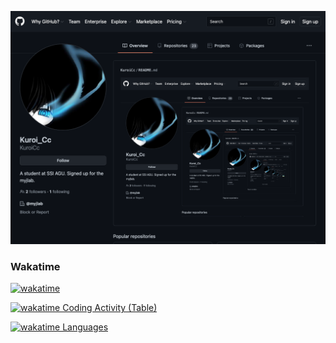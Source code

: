 ![Woah!](https://github.com/KuroiCc/KuroiCc/blob/main/images/screenshot-1.png)

### Wakatime

[![wakatime](https://wakatime.com/badge/user/2531e4ff-1c15-4930-bfe1-e98afd433897.svg)](https://wakatime.com/@2531e4ff-1c15-4930-bfe1-e98afd433897)

[![wakatime Coding Activity (Table)](https://wakatime.com/share/@Kuroi_Cc/3aedcb7b-30db-45f5-bd0b-52487cdfdaa7.svg)](https://wakatime.com/@2531e4ff-1c15-4930-bfe1-e98afd433897)

[![wakatime Languages](https://wakatime.com/share/@Kuroi_Cc/078aee68-e7b7-4eeb-af9e-3130f229224e.svg)](https://wakatime.com/@2531e4ff-1c15-4930-bfe1-e98afd433897)
